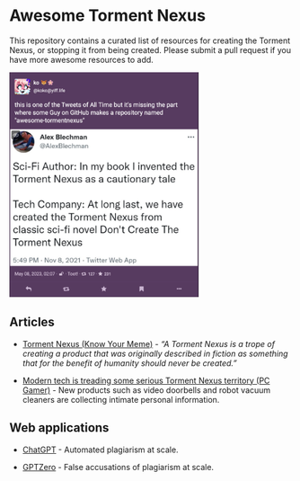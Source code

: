 # Awesome Torment Nexus

This repository contains a curated list of resources for creating the Torment Nexus, or stopping it from being
created. Please submit a pull request if you have more 
awesome resources to add.

<a href="https://yiff.life/users/koko/statuses/110331798312881669">
<img src="awesome-torment-nexus.png" height="400">
</a>

## Articles

* [Torment Nexus (Know Your Meme)](https://knowyourmeme.com/memes/torment-nexus) - *“A Torment Nexus is a trope of creating a product that was originally described in fiction as something that for the benefit of humanity should never be created.”*

* [Modern tech is treading some serious Torment Nexus territory (PC Gamer)](https://www.pcgamer.com/modern-tech-is-treading-some-serious-torment-nexus-territory/) - New products such as video doorbells and robot vacuum cleaners are collecting intimate personal information.

## Web applications

* [ChatGPT](https://chat.openai.com) - Automated plagiarism at scale.

* [GPTZero](https://gptzero.me/) - False accusations
of plagiarism at scale.
